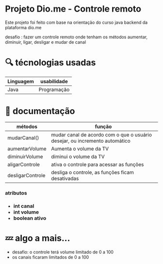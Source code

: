 
# Projeto Dio.me - Controle remoto

Este projeto foi feito com base na orientação do curso java backend da plataforma dio.me
<p>  desafio : fazer um controle remoto onde tenham os métodos aumentar, diminuir, ligar, desligar e mudar de canal </p>



# 🔍 técnologias usadas
| Linguagem | usabilidade |
|---|----|
| Java | Programação |


# 📂 documentação 

| métodos | função |
|---|---|
| mudarCanal(<param>) | mudar canal de acordo com o que o usuário desejar, ou incremento automático |
| aumentarVolume | Aumenta o volume da TV|
| diminuirVolume | diminui o volume da TV|
| aligarControle | ativa o controle para acessar as funções|
| desligarControle | desliga o controle, as funções ficam desativadas |

<h3> atributos  <h3>

- int canal
- int volume
- boolean ativo

# 💤 algo a mais...
 - desafio: o controle terá volume limitado de 0 a 100
 - os canais ficaram limitados de 0 a 100
